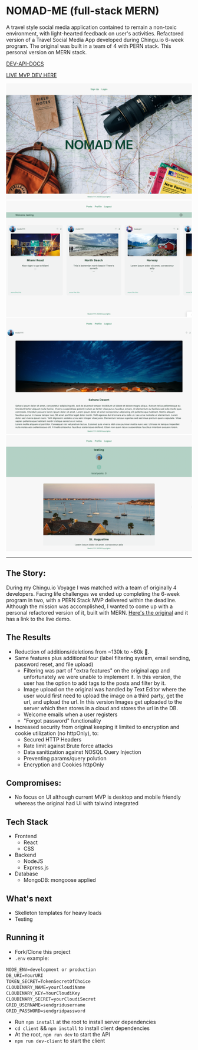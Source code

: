 # NOMAD-ME (full-stack MERN)

A travel style social media application contained to remain a non-toxic environment, with light-hearted feedback on user's activities. Refactored version of a Travel Social Media App developed during Chingu.io 6-week program. The original was built in a team of 4 with PERN stack. This personal version on MERN stack.

[DEV-API-DOCS](./APIDOCS.md)

[LIVE MVP DEV HERE](https://nomad-me-v3.onrender.com/)

![Home page](./home.png)
![Posts page](./posts.png)
![Post page](./post.png)
![User profile](./user.png)

---

## The Story:

During my Chingu.io Voyage I was matched with a team of originally 4 developers. Facing life challenges we ended up completing the 6-week program in two, with a PERN Stack MVP delivered within the deadline. Although the mission was accomplished, I wanted to come up with a personal refactored version of it, built with MERN. [Here's the original](https://github.com/chingu-voyages/v40-bears-team-29) and it has a link to the live demo.

## The Results

- Reduction of additions/deletions from ~130k to ~60k 🥳.
- Same features plus additional four (label filtering system, email sending, password reset, and file upload)
  - Filtering was part of "extra features" on the original app and unfortunately we were unable to implement it. In this version, the user has the option to add tags to the posts and filter by it.
  - Image upload on the original was handled by Text Editor where the user would first need to upload the image on a third party, get the url, and upload the url. In this version Images get uploaded to the server which then stores in a cloud and stores the url in the DB.
  - Welcome emails when a user registers
  - "Forgot password" functionality
- Increased security from original keeping it limited to encryption and cookie utilization (no httpOnly), to:
  - Secured HTTP Headers
  - Rate limit against Brute force attacks
  - Data sanitization against NOSQL Query Injection
  - Preventing params/query polution
  - Encryption and Cookies httpOnly

## Compromises:

- No focus on UI although current MVP is desktop and mobile friendly whereas the original had UI with talwind integrated

## Tech Stack

- Frontend
  - React
  - CSS
- Backend
  - NodeJS
  - Express.js
- Database
  - MongoDB: mongoose applied

## What's next

- Skelleton templates for heavy loads
- Testing

## Running it

- Fork/Clone this project
- `.env` example:

```
NODE_ENV=development or production
DB_URI=YourURI
TOKEN_SECRET=TokenSecretOfChoice
CLOUDINARY_NAME=yourCloudiName
CLOUDINARY_KEY=YourCloudiKey
CLOUDINARY_SECRET=yourCloudiSecret
GRID_USERNAME=sendgridusername
GRID_PASSWORD=sendgridpassword
```

- Run `npm install` at the root to install server dependencies
- `cd client` && `npm install` to install client dependencies
- At the root, `npm run dev` to start the API
- `npm run dev-client` to start the client

